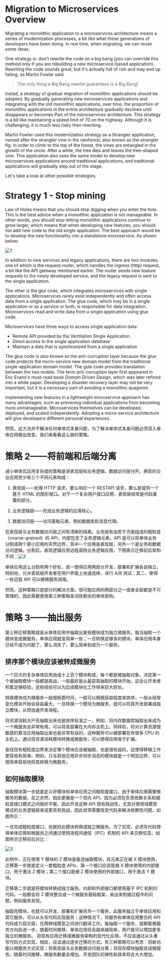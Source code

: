 # Migration to Microservices Overview

Migrating a monolithic application to a microservices architecture means a series of modernization processes, a bit like what these generations of developers have been doing. In real time, when migrating, we can reuse some ideas.

One strategy is: don't rewrite the code on a big bang (you can override this method only if you are rebuilding a new microservice-based application). Rewriting the code sounds great, but it's actually full of rish and may end up failing, as Martin Fowler said.

> The only thing a Big Bang rewrite guarantees is a Big Bang!

Instad, a strategy of gradual migration of monolithic applications should be adopted. By gradually generating new microservices applications and integrating with the old monolithic applications, over time, the proportion of monolithic applications in the entrie architecture gradually declines until disappears or becomes Part of the microservices architecture. This strategy is a bit like maintaining a speed limit of 70 on the highway. Although it is challenging, it is much less risky then rewriting.

Martin Fowler used this modernizatino strategy as a Strangler application, named after the strangler vine in the rainforest, also known as the strangler fig. In order to climb to the top of the forest, the vines are entangled in the growth of the uncle. After a while, the tree dies and leaves the tree-shaped vine. This application also uses the same model to develop new microservices applications around traditional applications, and traditional applications will gradually step out of the stage.

Let's take a look at other possible strategies.

# Strategy 1 - Stop mining

Law of Holes means that you should stop digging when you enter the hole. This is the best advice when a monolithic applciation is not manageable. In other words, you should stop letting monolithic applications continue to grow larger, which means that when developing new features, you should not add new code to the old single application. The best approach would be to develop the new functionality into a standslone microservice. As shown below:

![1](/images/Law-of-Holes.png)

In addition to new services and legacy applications, there are two modules, one of which is the request router, which handles the ingress (http) request, a bit like the API gateway mentioned earlier. The router sends new feature requests to the newly developed service, and the legacy request is sent to the single application.

The other is the glut code, which integrates microservices with single applications. Microservices rarely exist independently and often access data from a single application. The glue code, which may be in a single application or as a service or both, is responsible for data integration. Microservices read and write data from a single application using glue code.

Microservices have three ways to access single application data:

- Remote API provided by the Ventilation Single Application
- Direct access to the single application database
- Maintain a data that is synchronized from a single applciation

The glue code is also known as the anti-corruption layer because the glue code protects the micro-service new domain model from the traditional single-application domain model. The gule code provides translation between the two nodels. The term anti-corruption layer first appeared in Eric Evans's must-read book *Domain Driven Design*, which was later refined into a white paper. Developing a disaster recovery layer may not be very important, but it is a necessary part of avoiding a monolithic quagmire.

Implementing new features in a lightweight microservice approach has many advantages, such as prevening individual applications from becoming more unmanageable. Microservices themselves can be developed, deployed, and scaled independently. Adopting a micro-service architecture will give developers different personal experiences.

然而，这方法并不解决任何单体式本身问题，为了解决单体式本身问题必须深入单体应用​做出改变。我们来看看这么做的策略。

# 策略 2——将前端和后端分离

减小单体式应用复杂度的策略是讲表现层和业务逻辑、数据访问层分开。典型的企业应用至少有三个不同元素构成：

1. 表现层——处理 HTTP 请求，要么响应一个 RESTAPI 请求，要么是提供一个基于 HTML 的图形接口。对于一个复杂用户接口应用，表现层经常是代码重要的部分。

2. 业务逻辑层——完成业务逻辑的应用核心。

3. 数据访问层——访问基础元素，例如数据库和消息代理。

在表现层与业务数据访问层之间有清晰的隔离。业务层有由若干方面组成的粗粒度（coarse-grained）的 API，内部包含了业务逻辑元素。API 是可以将单体业务分割成两个更小应用的天然边界，其中一个应用是表现层，另外一个是业务和数据访问逻辑。分割后，表现逻辑应用远程调用业务逻辑应用，下图表示迁移前后架构不同：​
![2](/images/Before-and-after-migration.png)

单体应用这么分割有两个好处，其一使得应用两部分开发、部署和扩展各自独立，特别地，允许表现层开发者在用户界面上快速选择，进行 A/B 测试；其二，使得一些远程 API 可以被微服务调用。

然而，这种策略只是部分的解决方案。很可能应用的两部分之一或者全部都是不可管理的，因此需要使用第三种策略来消除剩余的单体架构。

# 策略 3——抽出服务

第三种迁移策略就是从单体应用中抽取出某些模块成为独立微服务。每当抽取一个模块变成微服务，单体应用就变简单一些；一旦转换足够多的模块，单体应用本身已经不成为问题了，要么消失了，要么简单到成为一个服务。

## 排序那个模块应该被转成微服务

一个巨大的复杂单体应用由成十上百个模块构成，每个都是被抽取对象。决定第一个被抽取模块一般都是挑战，一般最好是从最容易抽取的模块开始，这会让开发者积累足够经验，这些经验可以为后续模块化工作带来巨大好处。

转换模块成为微服务一般很耗费时间，一般可以根据获益程度来排序，一般从经常变化模块开始会获益最大。一旦转换一个模块为微服务，就可以将其开发部署成独立模块，从而加速开发进程。

将资源消耗大户先抽取出来也是排序标准之一。例如，将内存数据库抽取出来成为一个微服务会非常有用，可以将其部署在大内存主机上。同样的，将对计算资源很敏感的算法应用抽取出来也是非常有益的，这种服务可以被部署在有很多 CPU 的主机上。通过将资源消耗模块转换成微服务，可以使得应用易于扩展。

查找现有粗粒度边界来决定哪个模块应该被抽取，也是很有益的，这使得移植工作更容易和简单。例如，只与其他应用异步同步消息的模块就是一个明显边界，可以很简单容易地将其转换为微服务。

## 如何抽取模块

抽取模块第一步就是定义好模块和单体应用之间粗粒度接口，由于单体应用需要微服务的数据，反之亦然，因此更像是一个双向 API。因为必须在负责依赖关系和细粒度接口模式之间做好平衡，因此开发这种 API 很有挑战性，尤其对使用域模型模式的业务逻辑层来说更具有挑战，因此经常需要改变代码来解决依赖性问题，如图所示：

一旦完成粗粒度接口，也就将此模块转换成独立微服务。为了实现，必须写代码使得单体应用和微服务之间通过使用进程间通信（IPC）机制的 API 来交换信息。如图所示迁移前后对比：

![3](/images/30103116_ZCcM.png)

此例中，正在使用 Y 模块的 Z 模块是备选抽取模块，其元素正在被 X 模块使用，迁移第一步就是定义一套粗粒度 APIs，第一个接口应该是被 X 模块使用的内部接口，用于激活 Z 模块；第二个接口是被 Z 模块使用的外部接口，用于激活 Y 模块。

迁移第二步就是将模块转换成独立服务。内部和外部接口都使用基于 IPC 机制的代码，一般都会将 Z 模块整合成一个微服务基础框架，来出来割接过程中的问题，例如服务发现。

抽取完模块，也就可以开发、部署和扩展另外一个服务，此服务独立于单体应用和其它服务。可以从头写代码实现服务；这种情况下，将服务和单体应用整合的 API 代码成为容灾层，在两种域模型之间进行翻译工作。每抽取一个服务，就朝着微服务方向前进一步。随着时间推移，单体应用将会越来越简单，用户就可以增加更多独立的微服务。
将现有应用迁移成微服务架构的现代化应用，不应该通过从头重写代码方式实现，相反，应该通过逐步迁移的方式。有三种策略可以考虑：将新功能以微服务方式实现；将表现层与业务数据访问层分离；将现存模块抽取变成微服务。随着时间推移，微服务数量会增加，开发团队的弹性和效率将会大大增加。
